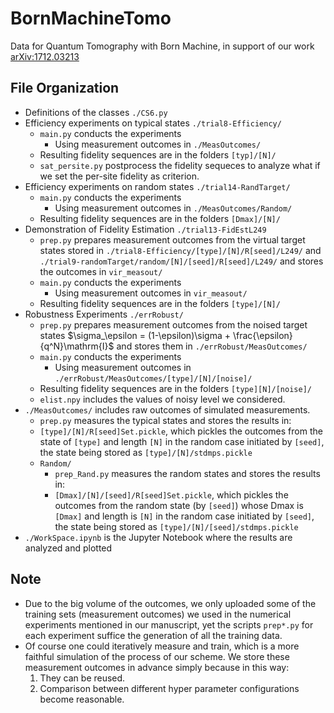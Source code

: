 # BornMachineTomo
Data for Quantum Tomography with Born Machine, in support of our work [arXiv:1712.03213](https://arxiv.org/abs/1712.03213)

## File Organization
- Definitions of the classes `./CS6.py`
- Efficiency experiments on typical states `./trial8-Efficiency/`
  - `main.py` conducts the experiments
  	- Using measurement outcomes in `./MeasOutcomes/`
  - Resulting fidelity sequences are in the folders `[typ]/[N]/`
  - `sat_persite.py` postprocess the fidelity sequeces to analyze what if we set the per-site fidelity as criterion.
- Efficiency experiments on random states `./trial14-RandTarget/
  `
  - `main.py` conducts the experiments
  	- Using measurement outcomes in `./MeasOutcomes/Random/`
  - Resulting fidelity sequences are in the folders `[Dmax]/[N]/`
- Demonstration of Fidelity Estimation `./trial13-FidEstL249`
  - `prep.py` prepares measurement outcomes from the virtual target states stored in `./trial8-Efficiency/[type]/[N]/R[seed]/L249/` and `./trial9-randomTarget/random/[N]/[seed]/R[seed]/L249/` and stores the outcomes in `vir_measout/`
  - `main.py` conducts the experiments
    - Using measurement outcomes in `vir_measout/`
  - Resulting fidelity sequences are in the folders `[type]/[N]/`
- Robustness Experiments `./errRobust/`
  - `prep.py` prepares measurement outcomes from the noised target states $\sigma_\epsilon = (1-\epsilon)\sigma + \frac{\epsilon}{q^N}\mathrm{I}$ and stores them in `./errRobust/MeasOutcomes/`
  - `main.py` conducts the experiments
    - Using measurement outcomes in `./errRobust/MeasOutcomes/[type]/[N]/[noise]/`
  - Resulting fidelity sequences are in the folders `[type][N]/[noise]/`
  - `elist.npy` includes the values of noisy level we considered.
- `./MeasOutcomes/` includes raw outcomes of simulated measurements. 
  - `prep.py` measures the typical states and stores the results in:
  -  `[type]/[N]/R[seed]Set.pickle`, which pickles the outcomes from the state of `[type]` and length  `[N]` in the random case initiated by `[seed]`, the state being stored as  `[type]/[N]/stdmps.pickle`
  - `Random/`
    - `prep_Rand.py` measures the random states and stores the results in:
    -  `[Dmax]/[N]/[seed]/R[seed]Set.pickle`, which pickles the outcomes from the  random state (by `[seed]`) whose Dmax is `[Dmax]` and length is `[N]` in the random case initiated by `[seed]`, the state being stored as  `[type]/[N]/[seed]/stdmps.pickle`
- `./WorkSpace.ipynb` is the Jupyter Notebook where the results are analyzed and plotted

## Note

* Due to the big volume of the outcomes, we only uploaded some of the training sets (measurement outcomes) we used in the numerical experiments mentioned in our manuscript, yet the scripts `prep*.py` for each experiment suffice the generation of all the training data.
* Of course one could iteratively measure and train, which is a more faithful simulation of the process of our scheme. We store these measurement outcomes in advance simply because in this way:
  1. They can be reused.
  2. Comparison between different hyper parameter configurations become reasonable.